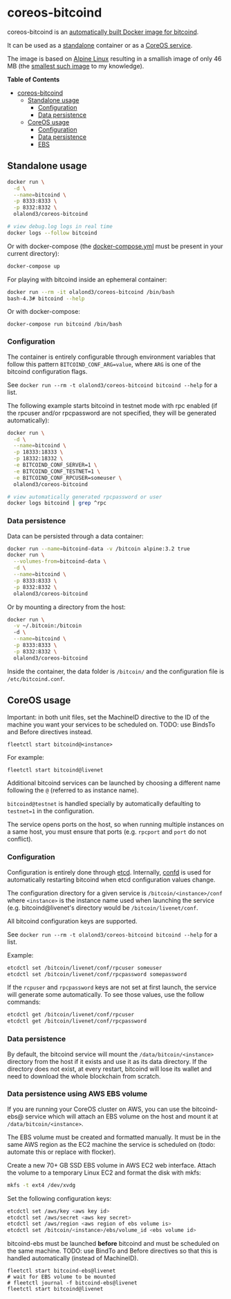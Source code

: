 # coreos-bitcoind

coreos-bitcoind is an [automatically built Docker image for
bitcoind](https://hub.docker.com/r/olalond3/coreos-bitcoind/).

It can be used as a [standalone](#standalone-usage) container or as a
[CoreOS service](#coreos-usage).

The image is based on [Alpine
Linux](https://github.com/gliderlabs/docker-alpine) resulting in a
smallish image of only 46 MB (the [smallest such
image](https://hub.docker.com/search/?q=bitcoind&page=1&isAutomated=0&isOfficial=0&pullCount=0&starCount=1)
to my knowledge).

<!-- START doctoc generated TOC please keep comment here to allow auto update -->
<!-- DON'T EDIT THIS SECTION, INSTEAD RE-RUN doctoc TO UPDATE -->
**Table of Contents**

- [coreos-bitcoind](#coreos-bitcoind)
  - [Standalone usage](#standalone-usage)
    - [Configuration](#configuration)
    - [Data persistence](#data-persistence)
  - [CoreOS usage](#coreos-usage)
    - [Configuration](#configuration-1)
    - [Data persistence](#data-persistence-1)
    - [EBS](#ebs)

<!-- END doctoc generated TOC please keep comment here to allow auto update -->

## Standalone usage

```bash
docker run \
  -d \
  --name=bitcoind \
  -p 8333:8333 \
  -p 8332:8332 \
  olalond3/coreos-bitcoind

# view debug.log logs in real time
docker logs --follow bitcoind
```

Or with docker-compose (the [docker-compose.yml](./docker-compose.yml)
must be present in your current directory):

```bash
docker-compose up
```

For playing with bitcoind inside an ephemeral container:

```bash
docker run --rm -it olalond3/coreos-bitcoind /bin/bash
bash-4.3# bitcoind --help
```

Or with docker-compose:

```
docker-compose run bitcoind /bin/bash
```

### Configuration

The container is entirely configurable through environment variables
that follow this pattern `BITCOIND_CONF_ARG=value`, where `ARG` is one
of the bitcoind configuration flags.

See `docker run --rm -t olalond3/coreos-bitcoind bitcoind --help` for a list.

The following example starts bitcoind in testnet mode with rpc enabled
(if the rpcuser and/or rpcpassword are not specified, they will be
generated automatically):

```bash
docker run \
  -d \
  --name=bitcoind \
  -p 18333:18333 \
  -p 18332:18332 \
  -e BITCOIND_CONF_SERVER=1 \
  -e BITCOIND_CONF_TESTNET=1 \
  -e BITCOIND_CONF_RPCUSER=someuser \
  olalond3/coreos-bitcoind

# view automatically generated rpcpassword or user
docker logs bitcoind | grep ^rpc
```

### Data persistence

Data can be persisted through a data container:

```bash
docker run --name=bitcoind-data -v /bitcoin alpine:3.2 true
docker run \
  --volumes-from=bitcoind-data \
  -d \
  --name=bitcoind \
  -p 8333:8333 \
  -p 8332:8332 \
  olalond3/coreos-bitcoind
```

Or by mounting a directory from the host:

```bash
docker run \
  -v ~/.bitcoin:/bitcoin
  -d \
  --name=bitcoind \
  -p 8333:8333 \
  -p 8332:8332 \
  olalond3/coreos-bitcoind
```

Inside the container, the data folder is `/bitcoin/` and the
configuration file is `/etc/bitcoind.conf`.

## CoreOS usage

Important: in both unit files, set the MachineID directive to the ID of
the machine you want your services to be scheduled on. TODO: use BindsTo
and Before directives instead.

```
fleetctl start bitcoind@<instance>
```

For example:

```bash
fleetctl start bitcoind@livenet
```

Additional bitcoind services can be launched by choosing a different
name following the `@` (referred to as instance name).

`bitcoind@testnet` is handled specially by automatically defaulting to
`testnet=1` in the configuration.

The service opens ports on the host, so when running multiple instances
on a same host, you must ensure that ports (e.g. `rpcport` and `port` do
not conflict).

### Configuration

Configuration is entirely done through
[etcd](https://github.com/coreos/etcd). Internally,
[confd](https://github.com/kelseyhightower/confd) is used for
automatically restarting bitcoind when etcd configuration values change.

The configuration directory for a given service is
`/bitcoin/<instance>/conf` where `<instance>` is the instance name used
when launching the service (e.g.  bitcoind@livenet's directory would be
`/bitcoin/livenet/conf`.

All bitcoind configuration keys are supported.

See `docker run --rm -t olalond3/coreos-bitcoind bitcoind --help` for a list.

Example:

```bash
etcdctl set /bitcoin/livenet/conf/rpcuser someuser
etcdctl set /bitcoin/livenet/conf/rpcpassword somepassword
```

If the `rcpuser` and `rpcpassword` keys are not set at first launch, the
service will generate some automatically. To see those values, use
the follow commands:

```bash
etcdctl get /bitcoin/livenet/conf/rpcuser
etcdctl get /bitcoin/livenet/conf/rpcpassword
```

### Data persistence

By default, the bitcoind service will mount the
`/data/bitcoin/<instance>` directory from the host if it exists and use
it as its data directory. If the directory does not exist, at every
restart, bitcoind will lose its wallet and need to download the whole
blockchain from scratch.

### Data persistence using AWS EBS volume

If you are running your CoreOS cluster on AWS, you can use the
bitcoind-ebs@<instance> service which will attach an EBS volume on the
host and mount it at `/data/bitcoin/<instance>`.

The EBS volume must be created and formatted manually. It must
be in the same AWS region as the EC2 machine the service is scheduled on
(todo: automate this or replace with flocker).

Create a new 70+ GB SSD EBS volume in AWS EC2 web interface. Attach the
volume to a temporary Linux EC2 and format the disk with mkfs:

```bash
mkfs -t ext4 /dev/xvdg
```

Set the following configuration keys:

```bash
etcdctl set /aws/key <aws key id>
etcdctl set /aws/secret <aws key secret>
etcdctl set /aws/region <aws region of ebs volume is>
etcdctl set /bitcoin/<instance>/ebs/volume_id <ebs volume id>
```

bitcoind-ebs must be launched **before** bitcoind and must be scheduled
on the same machine. TODO: use BindTo and Before directives so that this
is handled automatically (instead of MachineID).

```
fleetctl start bitcoind-ebs@livenet
# wait for EBS volume to be mounted
# fleetctl journal -f bitcoind-ebs@livenet
fleetctl start bitcoind@livenet
```